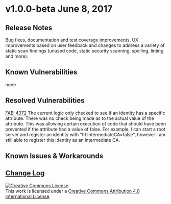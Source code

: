 # v1.0.0-beta June 8, 2017

## Release Notes
Bug fixes, documentation and test coverage improvements, UX improvements based on user feedback and changes to address a variety of static scan findings (unused code, static security scanning, spelling, linting and more).

## Known Vulnerabilities
none

## Resolved Vulnerabilities

[FAB-4372](https://jira.hyperledger.org/browse/FAB-4372) The current logic only checked to see if an identity has a specific attribute. There was no check being made as to the actual value of the attribute. This was allowing certain execution of code that should have been prevented if the attribute had a value of false. For example, I can start a root server and register an identity with "hf.IntermediateCA=false", however I am still able to register this identity as an intermediate CA.

## Known Issues & Workarounds

## [Change Log](https://caserver/blob/master/CHANGELOG.md#v100-beta)
<a rel="license" href="http://creativecommons.org/licenses/by/4.0/"><img alt="Creative Commons License" style="border-width:0" src="https://i.creativecommons.org/l/by/4.0/88x31.png" /></a><br />This work is licensed under a <a rel="license" href="http://creativecommons.org/licenses/by/4.0/">Creative Commons Attribution 4.0 International License</a>.
